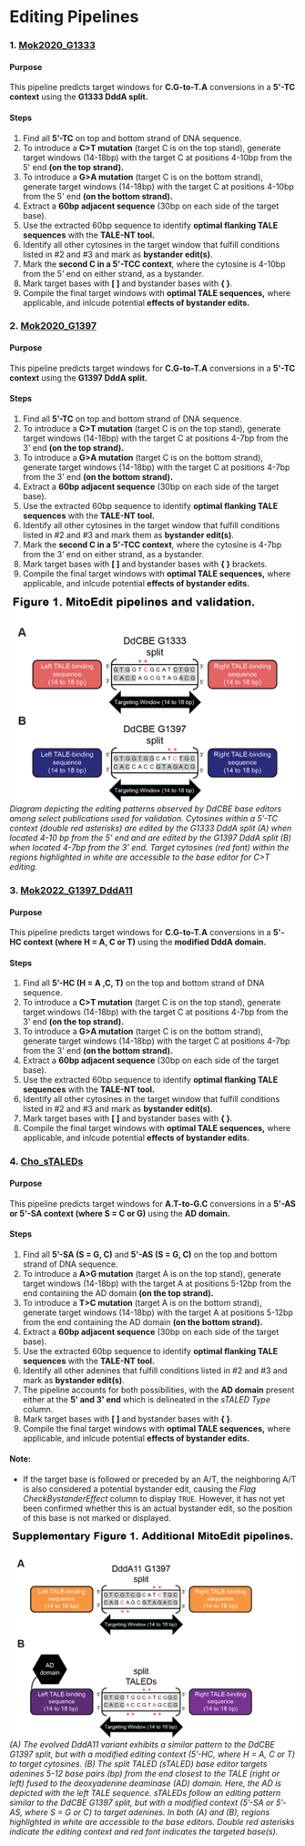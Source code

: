 # Editing Pipelines
### 1. [Mok2020_G1333](https://www.nature.com/articles/s41586-020-2477-4)

#### Purpose
This pipeline predicts target windows for **C.G-to-T.A** conversions in a **5'-TC context** using the **G1333 DddA split.**
#### Steps

1. Find all **5’-TC** on top and bottom strand of DNA sequence.
2. To introduce a **C>T mutation** (target C is on the top stand), generate target windows (14-18bp) with the target C at positions 4-10bp from the 5' end **(on the top strand).**
3. To introduce a **G>A mutation** (target C is on the bottom strand), generate target windows (14-18bp) with the target C at positions 4-10bp from the 5' end **(on the bottom strand).**
4. Extract a **60bp adjacent sequence** (30bp on each side of the target base).
5. Use the extracted 60bp sequence to identify **optimal flanking TALE sequences** with the **TALE-NT tool.**
6. Identify all other cytosines in the target window that fulfill conditions listed in #2 and #3 and mark as **bystander edit(s)**.
7. Mark the **second C in a 5'-TCC context**, where the cytosine is 4-10bp from the 5’ end on either strand, as a bystander.
8. Mark target bases with **[  ]** and bystander bases with **{  }**.
9. Compile the final target windows with **optimal TALE sequences,** where applicable, and inlcude potential **effects of bystander edits.**
### 2. [Mok2020_G1397](https://www.nature.com/articles/s41586-020-2477-4)

#### Purpose
This pipeline predicts target windows for **C.G-to-T.A** conversions in a **5'-TC context** using the **G1397 DddA split.**
#### Steps

1. Find all **5’-TC** on top and bottom strand of DNA sequence.
2. To introduce a **C>T mutation** (target C is on the top stand), generate target windows (14-18bp) with the target C at positions 4-7bp from the 3' end **(on the top strand).**
3. To introduce a **G>A mutation** (target C is on the bottom strand), generate target windows (14-18bp) with the target C at positions 4-7bp from the 3' end **(on the bottom strand).**
4. Extract a **60bp adjacent sequence** (30bp on each side of the target base).
5. Use the extracted 60bp sequence to identify **optimal flanking TALE sequences** with the **TALE-NT tool.**
6. Identify all other cytosines in the target window that fulfill conditions listed in #2 and #3 and mark them as **bystander edit(s)**.
7. Mark the **second C in a 5'-TCC context**, where the cytosine is 4-7bp from the 3’ end on either strand, as a bystander.
8. Mark target bases with **[  ]** and bystander bases with **{  }** brackets.
9. Compile the final target windows with **optimal TALE sequences,** where applicable, and inlcude potential **effects of bystander edits.**

![Rough workflow](../imgs/Fig1ab.png)
*Diagram depicting the editing patterns observed by DdCBE base editors among select publications used for validation. Cytosines within a 5’-TC context (double red asterisks) are edited by the G1333 DddA split (A) when located 4-10 bp from the 5’ end and are edited by the G1397 DddA split (B) when located 4-7bp from the 3’ end. Target cytosines (red font) within the regions highlighted in white are accessible to the base editor for C>T editing.*

### 3. [Mok2022_G1397_DddA11](https://www.nature.com/articles/s41587-022-01256-8)

#### Purpose
This pipeline predicts target windows for **C.G-to-T.A** conversions in a **5'-HC context (where H = A, C or T)** using the **modified DddA domain.**
#### Steps
1. Find all **5’-HC (H = A ,C, T)** on the top and bottom strand of DNA sequence.
2. To introduce a **C>T mutation** (target C is on the top stand), generate target windows (14-18bp) with the target C at positions 4-7bp from the 3' end **(on the top strand).**
3. To introduce a **G>A mutation** (target C is on the bottom strand), generate target windows (14-18bp) with the target C at positions 4-7bp from the 3' end **(on the bottom strand).**
4. Extract a **60bp adjacent sequence** (30bp on each side of the target base).
5. Use the extracted 60bp sequence to identify **optimal flanking TALE sequences** with the **TALE-NT tool.**
6. Identify all other cytosines in the target window that fulfill conditions listed in #2 and #3 and mark as **bystander edit(s)**.
7. Mark target bases with **[ ]** and bystander bases with **{ }**.
8. Compile the final target windows with **optimal TALE sequences,** where applicable, and inlcude potential **effects of bystander edits.**
   
### 4. [Cho_sTALEDs](https://pubmed.ncbi.nlm.nih.gov/35472302/)
#### Purpose
This pipeline predicts target windows for **A.T-to-G.C** conversions in a **5'-AS or 5'-SA context (where S = C or G)** using the **AD domain.**
#### Steps
1. Find all **5’-SA (S = G, C)** and **5'-AS (S = G, C)** on the top and bottom strand of DNA sequence.
2. To introduce a **A>G mutation** (target A is on the top stand), generate target windows (14-18bp) with the target A at positions 5-12bp from the end containing the AD domain **(on the top strand).**
3. To introduce a **T>C mutation** (target A is on the bottom strand), generate target windows (14-18bp) with the target A at positions 5-12bp from the end containing the AD domain **(on the bottom strand).**
4. Extract a **60bp adjacent sequence** (30bp on each side of the target base).
5. Use the extracted 60bp sequence to identify **optimal flanking TALE sequences** with the **TALE-NT tool.**
6. Identify all other adenines that fulfill conditions listed in #2 and #3 and mark as **bystander edit(s)**.
7. The pipeline accounts for both possibilities, with the **AD domain** present either at the **5' and 3' end** which is delineated in the *sTALED Type* column.
8. Mark target bases with **[ ]** and bystander bases with **{ }**.
9. Compile the final target windows with **optimal TALE sequences,** where applicable, and inlcude potential **effects of bystander edits.**

#### Note:
- If the target base is followed or preceded by an A/T, the neighboring A/T is also considered a potential bystander edit, causing the *Flag CheckBystanderEffect* column to display `TRUE`. However, it has not yet been confirmed whether this is an actual bystander edit, so the position of this base is not marked or displayed.

![Rough workflow](../imgs/SupFig1.png)
*(A) The evolved DddA11 variant exhibits a similar pattern to the DdCBE G1397 split, but with a modified editing context (5’-HC, where H = A, C or T) to target cytosines. (B) The split TALED (sTALED) base editor targets adenines 5-12 base pairs (bp) from the end closest to the TALE (right or left) fused to the deoxyadenine deaminase (AD) domain. Here, the AD is depicted with the left TALE sequence. sTALEDs follow an editing pattern similar to the DdCBE G1397 split, but with a modified context (5’-SA or 5’-AS, where S = G or C) to target adenines. In both (A) and (B), regions highlighted in white are accessible to the base editors. Double red asterisks indicate the editing context and red font indicates the targeted base(s).*
